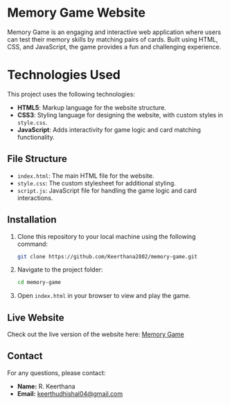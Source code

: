 # Memory Game Website

Memory Game is an engaging and interactive web application where users can test their memory skills by matching pairs of cards.
Built using HTML, CSS, and JavaScript, the game provides a fun and challenging experience.

# Technologies Used

This project uses the following technologies:

- **HTML5**: Markup language for the website structure.
- **CSS3**: Styling language for designing the website, with custom styles in `style.css`.
- **JavaScript**: Adds interactivity for game logic and card matching functionality.

## File Structure

- `index.html`: The main HTML file for the website.
- `style.css`: The custom stylesheet for additional styling.
- `script.js`: JavaScript file for handling the game logic and card interactions.

## Installation

1. Clone this repository to your local machine using the following command:

   ```bash
   git clone https://github.com/Keerthana2802/memory-game.git
   ```

2. Navigate to the project folder:

   ```bash
   cd memory-game
   ```

3. Open `index.html` in your browser to view and play the game.

## Live Website

Check out the live version of the website here: [Memory Game](https://keerthana2802.github.io/memory-game/)

## Contact

For any questions, please contact:

- **Name:** R. Keerthana
- **Email:** keerthudhishal04@gmail.com
